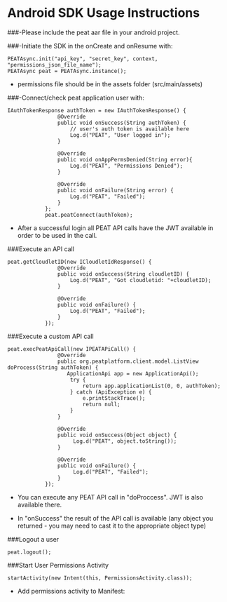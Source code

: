 # Android SDK Usage Instructions

###-Please include the peat aar file in your android project.

###-Initiate the SDK in the onCreate and onResume with:


    PEATAsync.init("api_key", "secret_key", context, "permissions_json_file_name");
    PEATAsync peat = PEATAsync.instance();


* permissions file should be in the assets folder (src/main/assets)

###-Connect/check peat application user with:


    IAuthTokenResponse authToken = new IAuthTokenResponse() {
                    @Override
                    public void onSuccess(String authToken) {
                        // user's auth token is available here
                        Log.d("PEAT", "User logged in");
                    }
    
                    @Override
                    public void onAppPermsDenied(String error){
                        Log.d("PEAT", "Permissions Denied");
                    }
    
                    @Override
                    public void onFailure(String error) {
                        Log.d("PEAT", "Failed");
                    }
                };
                peat.peatConnect(authToken);


* After a successful login all PEAT API calls have the JWT available in order to be used in the call.

###Execute an API call 


    peat.getCloudletID(new ICloudletIdResponse() {
                    @Override
                    public void onSuccess(String cloudletID) {
                        Log.d("PEAT", "Got cloudletid: "+cloudletID);
                    }
    
                    @Override
                    public void onFailure() {
                        Log.d("PEAT", "Failed");
                    }
                });


###Execute a custom API call


    peat.execPeatApiCall(new IPEATAPiCall() {
                    @Override
                    public org.peatplatform.client.model.ListView doProcess(String authToken) {
                       ApplicationApi app = new ApplicationApi();
                        try {
                            return app.applicationList(0, 0, authToken);
                        } catch (ApiException e) {
                            e.printStackTrace();
                            return null;
                        }
                    }
    
                    @Override
                    public void onSuccess(Object object) {
                         Log.d("PEAT", object.toString());
                    }
    
                    @Override
                    public void onFailure() {
                         Log.d("PEAT", "Failed");
                    }
                });

            
* You can execute any PEAT API call in "doProccess". JWT is also available there.

* In "onSuccess" the result of the API call is available (any object you returned - you may need to cast it to the appropriate object type)

###Logout a user


    peat.logout();


###Start User Permissions Activity


    startActivity(new Intent(this, PermissionsActivity.class));


* Add permissions activity to Manifest:


    <activity android:name="org.peatplatform.client.permissions.PermissionsActivity" android:label="Permissions" />
